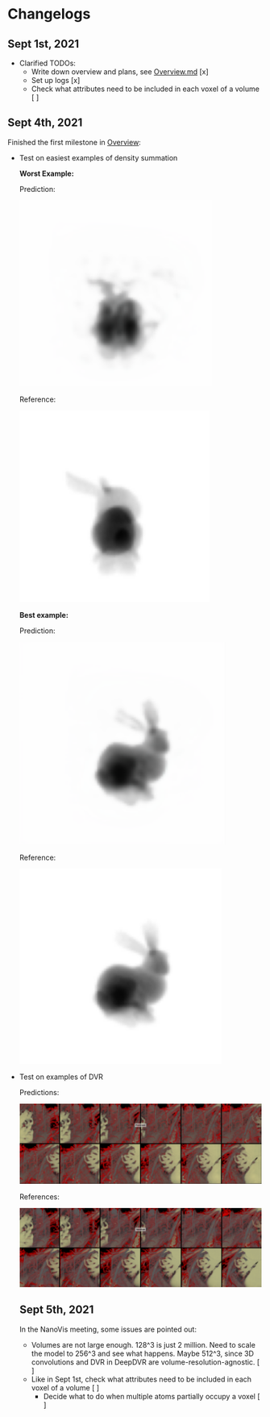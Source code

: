 # Changelogs

## Sept 1st, 2021

* Clarified TODOs:
    * Write down overview and plans, see [Overview.md](Overview.md) [x]
    * Set up logs [x]
    * Check what attributes need to be included in each voxel of a volume [ ]

## Sept 4th, 2021

Finished the first milestone in [Overview](Overview.md):

* Test on easiest examples of density summation

  **Worst Example:**

  Prediction:

  ![image-20210904221130061](images/bunny_pred_worst.png)

  Reference:

  ![image-20210904221241553](images/bunny_ref_1.png)

  **Best example:**

  Prediction:

  ![image-20210904220727448](images/bunny_pred_best.png)

  Reference:

  ![image-20210904220948209](images/bunny_ref_2.png)

  

* Test on examples of DVR

  Predictions:

  ![image-20210904225826853](images/heart_preds.png)

  References:

  ![image-20210904225922422](images/heart_refs.png)
  
  ## Sept 5th, 2021
  
  In the NanoVis meeting, some issues are pointed out:
  
  * Volumes are not large enough. 128^3 is just 2 million. Need to scale the model to 256^3 and see what happens. Maybe 512^3, since 3D convolutions and DVR in DeepDVR are volume-resolution-agnostic. [ ] 
  * Like in Sept 1st, check what attributes need to be included in each voxel of a volume [ ]
      * Decide what to do when multiple atoms partially occupy a voxel [ ]

